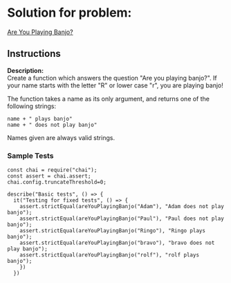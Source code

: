 # Solution for problem:

[Are You Playing Banjo?](https://www.codewars.com/kata/53af2b8861023f1d88000832)

## Instructions

**Description:**  
Create a function which answers the question "Are you playing banjo?".
If your name starts with the letter "R" or lower case "r", you are playing banjo!

The function takes a name as its only argument, and returns one of the following strings:

```plaintext
name + " plays banjo"
name + " does not play banjo"
```

Names given are always valid strings.

### Sample Tests

```plaintext
const chai = require("chai");
const assert = chai.assert;
chai.config.truncateThreshold=0;

describe("Basic tests", () => {
  it("Testing for fixed tests", () => {
    assert.strictEqual(areYouPlayingBanjo("Adam"), "Adam does not play banjo");
    assert.strictEqual(areYouPlayingBanjo("Paul"), "Paul does not play banjo");
    assert.strictEqual(areYouPlayingBanjo("Ringo"), "Ringo plays banjo");
    assert.strictEqual(areYouPlayingBanjo("bravo"), "bravo does not play banjo");
    assert.strictEqual(areYouPlayingBanjo("rolf"), "rolf plays banjo");
    })
  })

```
